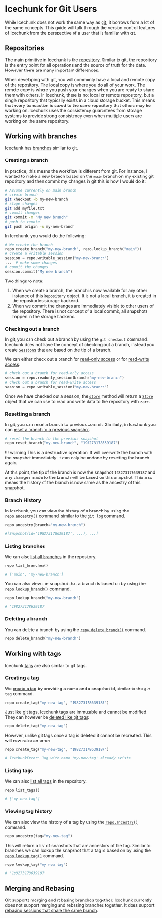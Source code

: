 # Icechunk for Git Users

While Icechunk does not work the same way as [git](https://git-scm.com/), it borrows from a lot of the same concepts. This guide will talk through the version control features of Icechunk from the perspective of a user that is familiar with git.

## Repositories

The main primitive in Icechunk is the [repository](../reference/#icechunk.Repository). Similar to git, the repository is the entry point for all operations and the source of truth for the data. However there are many important differences.

When developing with git, you will commonly have a local and remote copy of the repository. The local copy is where you do all of your work. The remote copy is where you push your changes when you are ready to share them with others. In Icechunk, there is not local or remote repository, but a single repository that typically exists in a cloud storage bucket. This means that every transaction is saved to the same repository that others may be working on. Icechunk uses the consistency guarantees from storage systems to provide strong consistency even when multiple users are working on the same repository.

## Working with branches

Icechunk has [branches](../version-control.md#branches) similar to git.

### Creating a branch

In practice, this means the workflow is different from git. For instance, I wanted to make a new branch based on the `main` branch on my existing git repository and then commit my changes in git this is how I would do it:

```bash
# Assume currently on main branch
# create branch
git checkout -b my-new-branch
# stage changes
git add myfile.txt
# commit changes
git commit -m "My new branch"
# push to remote
git push origin -u my-new-branch
```

In Icechunk, you would do the following:

```python
# We create the branch
repo.create_branch("my-new-branch", repo.lookup_branch("main"))
# create a writable session
session = repo.writable_session("my-new-branch")
...  # make some changes
# commit the changes
session.commit("My new branch")
```

Two things to note:

1. When we create a branch, the branch is now available for any other instance of this `Repository` object. It is not a local branch, it is created in the repositories storage backend.
2. When we commit the changes are immediately visible to other users of the repository. There is not concept of a local commit, all snapshots happen in the storage backend.

### Checking out a branch

In git, you can check out a branch by using the `git checkout` command. Icechunk does not have the concept of checking out a branch, instead you create [`Session`s](../reference/#icechunk.Session) that are based on the tip of a branch.

We can either check out a branch for [read-only access](../reference/#icechunk.Repository.readonly_session) or for [read-write access](../reference/#icechunk.Repository.writable_session).

```python
# check out a branch for read-only access
session = repo.readonly_session(branch="my-new-branch")
# check out a branch for read-write access
session = repo.writable_session("my-new-branch")
```

Once we have checked out a session, the [`store`](../reference/#icechunk.Session.store) method will return a [`Store`](../reference/#icechunk.Store) object that we can use to read and write data to the repository with `zarr`.

### Resetting a branch

In git, you can reset a branch to previous commit. Similarly, in Icechunk you can [reset a branch to a previous snapshot](../reference/#icechunk.Repository.reset_branch).

```python
# reset the branch to the previous snapshot
repo.reset_branch("my-new-branch", "198273178639187")
```

!!! warning
    This is a destructive operation. It will overwrite the branch with the snapshot immediately. It can only be undone by resetting the branch again.

At this point, the tip of the branch is now the snapshot `198273178639187` and any changes made to the branch will be based on this snapshot. This also means the history of the branch is now same as the ancestry of this snapshot.

### Branch History

In Icechunk, you can view the history of a branch by using the [`repo.ancestry()`](../reference/#icechunk.Repository.ancestry) command, similar to the `git log` command.

```python
repo.ancestry(branch="my-new-branch")

#[Snapshot(id='198273178639187', ...), ...]
```

### Listing branches

We can also [list all branches](../reference/#icechunk.Repository.list_branches) in the repository.

```python
repo.list_branches()

# ['main', 'my-new-branch']
```

You can also view the snapshot that a branch is based on by using the [`repo.lookup_branch()`](../reference/#icechunk.Repository.lookup_branch) command.

```python
repo.lookup_branch("my-new-branch")

# '198273178639187'
```

### Deleting a branch

You can delete a branch by using the [`repo.delete_branch()`](../reference/#icechunk.Repository.delete_branch) command.

```python
repo.delete_branch("my-new-branch")
```

## Working with tags

Icechunk [tags](../version-control.md#tags) are also similar to git tags.

### Creating a tag

We [create a tag](../reference/#icechunk.Repository.create_tag) by providing a name and a snapshot id, similar to the `git tag` command.

```python
repo.create_tag("my-new-tag", "198273178639187")
```

Just like git tags, Icechunk tags are immutable and cannot be modified. They can however be [deleted like git tags](../reference/#icechunk.Repository.delete_tag):

```python
repo.delete_tag("my-new-tag")
```

However, unlike git tags once a tag is deleted it cannot be recreated. This will now raise an error:

```python
repo.create_tag("my-new-tag", "198273178639187")

# IcechunkError: Tag with name 'my-new-tag' already exists
```

### Listing tags

We can also [list all tags](../reference/#icechunk.Repository.list_tags) in the repository.

```python
repo.list_tags()

# ['my-new-tag']
```

### Viewing tag history

We can also view the history of a tag by using the [`repo.ancestry()`](../reference/#icechunk.Repository.ancestry) command.

```python
repo.ancestry(tag="my-new-tag")
```

This will return a list of snapshots that are ancestors of the tag. Similar to branches we can lookup the snapshot that a tag is based on by using the [`repo.lookup_tag()`](../reference/#icechunk.Repository.lookup_tag) command.

```python
repo.lookup_tag("my-new-tag")

# '198273178639187'
```

## Merging and Rebasing

Git supports merging and rebasing branches together. Icechunk currently does not support merging and rebasing branches together. It does support [rebasing sessions that share the same branch](../version-control.md#conflict-resolution).
